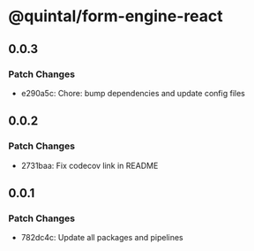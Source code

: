 # @quintal/form-engine-react

## 0.0.3

### Patch Changes

- e290a5c: Chore: bump dependencies and update config files

## 0.0.2

### Patch Changes

- 2731baa: Fix codecov link in README

## 0.0.1

### Patch Changes

- 782dc4c: Update all packages and pipelines
